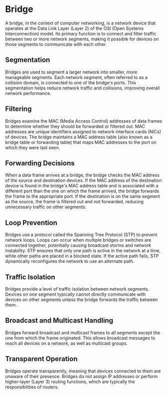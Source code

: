 # Bridge
A bridge, in the context of computer networking, is a network device that operates at the Data Link Layer (Layer 2) of the OSI (Open Systems Interconnection) model. Its primary function is to connect and filter traffic between two or more network segments, making it possible for devices on those segments to communicate with each other.

## Segmentation
Bridges are used to segment a larger network into smaller, more manageable segments. Each network segment, often referred to as a collision domain, is connected to one of the bridge's ports. This segmentation helps reduce network traffic and collisions, improving overall network performance.
## Filtering
Bridges examine the MAC (Media Access Control) addresses of data frames to determine whether they should be forwarded or filtered out. MAC addresses are unique identifiers assigned to network interface cards (NICs) of devices. The bridge maintains a MAC address table (also known as a bridge table or forwarding table) that maps MAC addresses to the port on which they were last seen.
## Forwarding Decisions
When a data frame arrives at a bridge, the bridge checks the MAC address of the source and destination devices. If the MAC address of the destination device is found in the bridge's MAC address table and is associated with a different port than the one on which the frame arrived, the bridge forwards the frame to the appropriate port. If the destination is on the same segment as the source, the frame is filtered out and not forwarded, reducing unnecessary traffic on other segments.
## Loop Prevention
Bridges use a protocol called the Spanning Tree Protocol (STP) to prevent network loops. Loops can occur when multiple bridges or switches are connected together, potentially causing broadcast storms and network instability. STP ensures that only one path is active in the network at a time, while other paths are placed in a blocked state. If the active path fails, STP dynamically reconfigures the network to use an alternate path.
## Traffic Isolation
Bridges provide a level of traffic isolation between network segments. Devices on one segment typically cannot directly communicate with devices on other segments unless the bridge forwards the traffic between them.
## Broadcast and Multicast Handling
Bridges forward broadcast and multicast frames to all segments except the one from which the frame originated. This allows broadcast messages to reach all devices on a network, as well as multicast groups.
## Transparent Operation
Bridges operate transparently, meaning that devices connected to them are unaware of their presence. Bridges do not assign IP addresses or perform higher-layer (Layer 3) routing functions, which are typically the responsibilities of routers.

